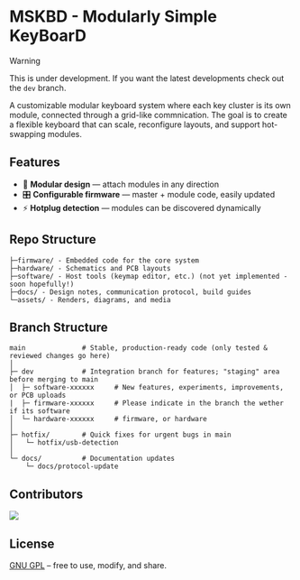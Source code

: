 # MSKBD - Modularly Simple KeyBoarD

> [!WARNING]  
> This is under development. If you want the latest developments check out the `dev` branch.

A customizable modular keyboard system where each key cluster is its own module, connected through a grid-like commnication. The goal is to create a flexible keyboard that can scale, reconfigure layouts, and support hot-swapping modules.

## Features
- 🧩 **Modular design** — attach modules in any direction
- 🎛️ **Configurable firmware** — master + module code, easily updated
- ⚡ **Hotplug detection** — modules can be discovered dynamically

## Repo Structure
```
├─firmware/ - Embedded code for the core system
├─hardware/ - Schematics and PCB layouts
├─software/ - Host tools (keymap editor, etc.) (not yet implemented - soon hopefully!)
├─docs/ - Design notes, communication protocol, build guides
└─assets/ - Renders, diagrams, and media
```

## Branch Structure
```
main              # Stable, production-ready code (only tested & reviewed changes go here)
│
├─ dev            # Integration branch for features; "staging" area before merging to main
│  ├─ software-xxxxxx     # New features, experiments, improvements, or PCB uploads    
|  ├─ firmware-xxxxxx     # Please indicate in the branch the wether if its software
│  └─ hardware-xxxxxx     # firmware, or hardware
│
├─ hotfix/        # Quick fixes for urgent bugs in main
│   └─ hotfix/usb-detection
│
└─ docs/          # Documentation updates
    └─ docs/protocol-update
```

## Contributors
<a href="https://github.com/Kymkim/modular-kbd/graphs/contributors">
  <img src="https://contrib.rocks/image?repo=Kymkim/modular-kbd" />
</a>

## License
[GNU GPL](LICENSE) – free to use, modify, and share.
